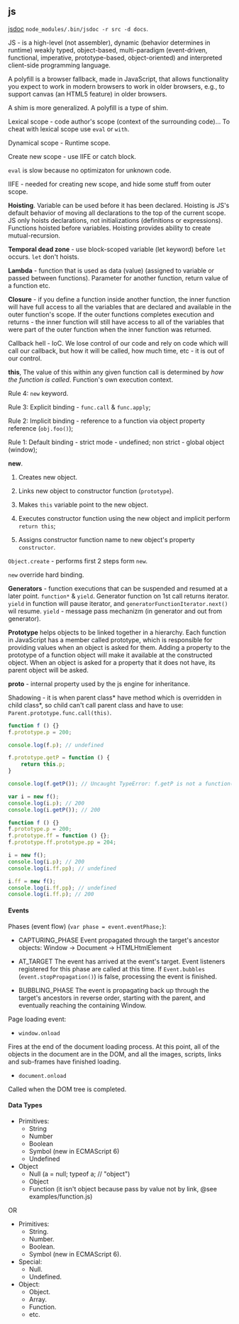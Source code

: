 js
-

[jsdoc](http://usejsdoc.org/) `node_modules/.bin/jsdoc -r src -d docs`.

JS - is a high-level (not assembler), dynamic (behavior determines in runtime)
weakly typed, object-based, multi-paradigm (event-driven, functional, imperative, prototype-based, object-oriented)
and interpreted client-side programming language.

A polyfill is a browser fallback, made in JavaScript,
that allows functionality you expect to work in modern browsers to work in older browsers, e.g.,
to support canvas (an HTML5 feature) in older browsers.

A shim is more generalized. A polyfill is a type of shim.

Lexical scope - code author's scope (context of the surrounding code)...
To cheat with lexical scope use `eval` or `with`.

Dynamical scope - Runtime scope.

Create new scope - use IIFE or catch block.

`eval` is slow because no optimizaton for unknown code.

IIFE - needed for creating new scope, and hide some stuff from outer scope.

**Hoisting**. Variable can be used before it has been declared.
Hoisting is JS's default behavior of moving all declarations to the top of the current scope.
JS only hoists declarations, not initializations (definitions or expressions).
Functions hoisted before variables.
Hoisting provides ability to create mutual-recursion.

**Temporal dead zone** - use block-scoped variable (let keyword) before `let` occurs.
`let` don't hoists.

**Lambda** - function that is used as data (value) (assigned to variable or passed between functions).
Parameter for another function, return value of a function etc.

**Closure** - if you define a function inside another function,
the inner function will have full access to all the variables
that are declared and available in the outer function's scope.
If the outer functions completes execution and returns -
the inner function will still have access to all of the variables
that were part of the outer function when the inner function was returned.

Callback hell - IoC. We lose control of our code and rely on code which will call our callback,
but how it will be called, how much time, etc - it is out of our control.

**this**, The value of this within any given function call is determined by *how the function is called*.
Function's own execution context.

Rule 4: `new` keyword.

Rule 3: Explicit binding - `func.call` & `func.apply`;

Rule 2: Implicit binding - reference to a function via object property reference (`obj.foo()`);

Rule 1: Default binding - strict mode - undefined; non strict - global object (window);

**new**.

1. Creates new object.

2. Links new object to constructor function (`prototype`).

3. Makes `this` variable point to the new object.

4. Executes constructor function using the new object and implicit perform `return this`;

5. Assigns constructor function name to new object's property `constructor`.

`Object.create` - performs first 2 steps form `new`.

`new` override hard binding.

**Generators** - function executions that can be suspended and resumed at a later point.
`function*` & `yield`.
Generator function on 1st call returns iterator.
`yield` in function will pause iterator, and `generatorFunctionIterator.next()` wil resume.
`yield` - message pass mechanizm (in generator and out from generator).

**Prototype** helps objects to be linked together in a hierarchy.
Each function in JavaScript has a member called prototype,
which is responsible for providing values when an object is asked for them.
Adding a property to the prototype of a function object will make it available at the constructed object.
When an object is asked for a property that it does not have,
its parent object will be asked.

__proto__ - internal property used by the js engine for inheritance.

Shadowing - it is when parent class* have method which is overridden in child class*,
so child can't call parent class and have to use: `Parent.prototype.func.call(this)`.

````js
function f () {}
f.prototype.p = 200;

console.log(f.p); // undefined

f.prototype.getP = function () {
    return this.p;
}

console.log(f.getP()); // Uncaught TypeError: f.getP is not a function(…)

var i = new f();
console.log(i.p); // 200
console.log(i.getP()); // 200
````
````js
function f () {}
f.prototype.p = 200;
f.prototype.ff = function () {};
f.prototype.ff.prototype.pp = 204;

i = new f();
console.log(i.p); // 200
console.log(i.ff.pp); // undefined

i.ff = new f();
console.log(i.ff.pp); // undefined
console.log(i.ff.p); // 200
````

#### Events

Phases (event flow) (`var phase = event.eventPhase;`):

* CAPTURING_PHASE
  Event propagated through the target's ancestor objects: Window -> Document -> HTMLHtmlElement

* AT_TARGET
  The event has arrived at the event's target.
  Event listeners registered for this phase are called at this time. 
  If `Event.bubbles` (`event.stopPropagation()`) is false, processing the event is finished.

* BUBBLING_PHASE
  The event is propagating back up through the target's ancestors in reverse order,
  starting with the parent, and eventually reaching the containing Window.

Page loading event:

* `window.onload`

Fires at the end of the document loading process.
At this point, all of the objects in the document are in the DOM,
and all the images, scripts, links and sub-frames have finished loading.

* `document.onload`

Called when the DOM tree is completed.

#### Data Types

* Primitives:
    * String
    * Number
    * Boolean
    * Symbol (new in ECMAScript 6)
    * Undefined
* Object
    * Null (a = null; typeof a; // "object")
    * Object
    * Function (it isn't object because pass by value not by link, @see examples/function.js)

OR

* Primitives:
    * String.
    * Number.
    * Boolean.
    * Symbol (new in ECMAScript 6).
* Special:
    * Null.
    * Undefined.
* Object:
    * Object.
    * Array.
    * Function.
    * etc.
